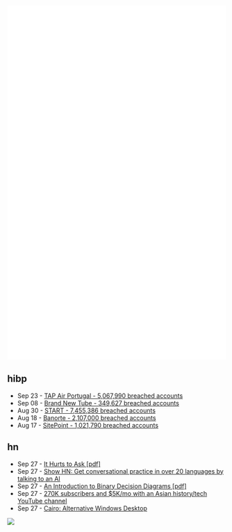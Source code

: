 ![Metrics](https://raw.githubusercontent.com/phixion/phixion/master/metrics.svg)

## hibp

<!--
for https://github.com/phixion/phixion/blob/main/.github/workflows/feeds.yml
-->
<!--START_SECTION:haveibeenpwnd-->
- Sep 23 - [TAP Air Portugal - 5,067,990 breached accounts](https://haveibeenpwned.com/PwnedWebsites#TAPAirPortugal)
- Sep 08 - [Brand New Tube - 349,627 breached accounts](https://haveibeenpwned.com/PwnedWebsites#BrandNewTube)
- Aug 30 - [START - 7,455,386 breached accounts](https://haveibeenpwned.com/PwnedWebsites#Start)
- Aug 18 - [Banorte - 2,107,000 breached accounts](https://haveibeenpwned.com/PwnedWebsites#Banorte)
- Aug 17 - [SitePoint - 1,021,790 breached accounts](https://haveibeenpwned.com/PwnedWebsites#SitePoint)
<!--END_SECTION:haveibeenpwnd-->

## hn

<!--
for https://github.com/phixion/phixion/blob/main/.github/workflows/feeds.yml
-->
<!--START_SECTION:hn-->
- Sep 27 - [It Hurts to Ask [pdf]](https://scholar.princeton.edu/sites/default/files/rbenabou/files/ihta_august_7.pdf)
- Sep 27 - [Show HN: Get conversational practice in over 20 languages by talking to an AI](https://talk.quazel.com/chat/try)
- Sep 27 - [An Introduction to Binary Decision Diagrams [pdf]](https://www.cs.utexas.edu/~isil/cs389L/bdd.pdf)
- Sep 27 - [270K subscribers and $5K/mo with an Asian history/tech YouTube channel](https://www.screenlace.com/how-asianometry-grew-to-270k-subscribers-on-youtube/)
- Sep 27 - [Cairo: Alternative Windows Desktop](https://cairodesktop.com/)
<!--END_SECTION:hn-->

<!--
for https://yhype.me
-->
![](https://hit.yhype.me/github/profile?user_id=13013670)
